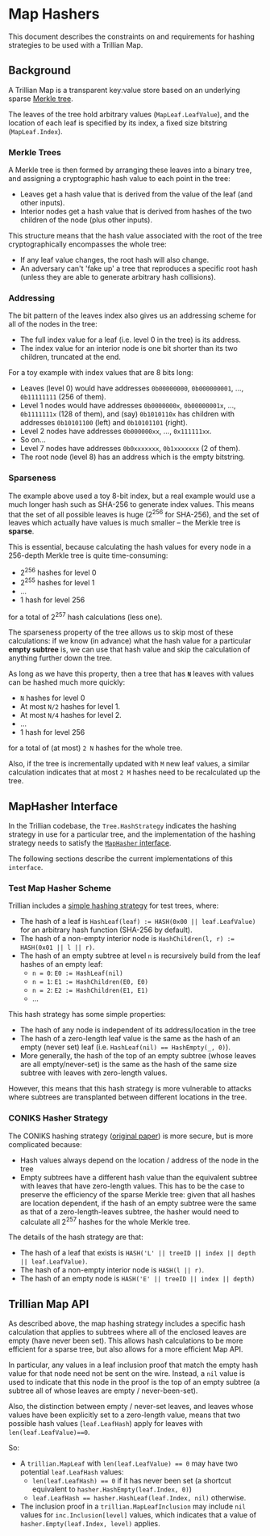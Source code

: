 # Map Hashers

This document describes the constraints on and requirements for hashing
strategies to be used with a Trillian Map.

## Background

A Trillian Map is a transparent key:value store based on an underlying sparse
[Merkle tree](https://en.wikipedia.org/wiki/Merkle_tree).

The leaves of the tree hold arbitrary values (`MapLeaf.LeafValue`), and the
location of each leaf is specified by its index, a fixed size bitstring
(`MapLeaf.Index`).

### Merkle Trees

A Merkle tree is then formed by arranging these leaves into a binary tree, and
assigning a cryptographic hash value to each point in the tree:

-   Leaves get a hash value that is derived from the value of the leaf (and
    other inputs).
-   Interior nodes get a hash value that is derived from hashes of the two
    children of the node (plus other inputs).

This structure means that the hash value associated with the root of the tree
cryptographically encompasses the whole tree:

-   If any leaf value changes, the root hash will also change.
-   An adversary can't 'fake up' a tree that reproduces a specific root hash
    (unless they are able to generate arbitrary hash collisions).

### Addressing

The bit pattern of the leaves index also gives us an addressing scheme for all
of the nodes in the tree:

-   The full index value for a leaf (i.e. level 0 in the tree) is its address.
-   The index value for an interior node is one bit shorter than its two
    children, truncated at the end.

For a toy example with index values that are 8 bits long:

-   Leaves (level 0) would have addresses `0b00000000`, `0b000000001`, &hellip;,
    `0b11111111` (256 of them).
-   Level 1 nodes would have addresses `0b0000000x`, `0b00000001x`, &hellip;,
    `0b1111111x` (128 of them), and (say) `0b1010110x` has children with
    addresses `0b10101100` (left) and `0b10101101` (right).
-   Level 2 nodes have addresses `0b000000xx`, &hellip;, `0x111111xx`.
-   So on&hellip;
-   Level 7 nodes have addresses `0b0xxxxxxx`, `0b1xxxxxxx` (2 of them).
-   The root node (level 8) has an address which is the empty bitstring.

### Sparseness

The example above used a toy 8-bit index, but a real example would use a much
longer hash such as SHA-256 to generate index values. This means that the set of
all possible leaves is huge (2<sup>256</sup> for SHA-256), and the set of leaves
which actually have values is much smaller &ndash; the Merkle tree is
**sparse**.

This is essential, because calculating the hash values for every node in a
256-depth Merkle tree is quite time-consuming:

-   2<sup>256</sup> hashes for level 0
-   2<sup>255</sup> hashes for level 1
-   &hellip;
-   1 hash for level 256

for a total of 2<sup>257</sup> hash calculations (less one).

The sparseness property of the tree allows us to skip most of these
calculations: if we know (in advance) what the hash value for a particular
**empty subtree** is, we can use that hash value and skip the calculation of
anything further down the tree.

As long as we have this property, then a tree that has **`N`** leaves with
values can be hashed much more quickly:

-   `N` hashes for level 0
-   At most `N/2` hashes for level 1.
-   At most `N/4` hashes for level 2.
-   &hellip;
-   1 hash for level 256

for a total of (at most) `2 N` hashes for the whole tree.

Also, if the tree is incrementally updated with `M` new leaf values, a similar
calculation indicates that at most `2 M` hashes need to be recalculated up the
tree.

## MapHasher Interface

In the Trillian codebase, the `Tree.HashStrategy` indicates the hashing strategy
in use for a particular tree, and the implementation of the hashing strategy
needs to satisfy the [`MapHasher` interface](../merkle/hashers/tree_hasher.go).

The following sections describe the current implementations of this `interface`.

### Test Map Hasher Scheme

Trillian includes a [simple hashing strategy](../merkle/maphasher/maphasher.go)
for test trees, where:

-   The hash of a leaf is `HashLeaf(leaf) := HASH(0x00 || leaf.LeafValue)` for
    an arbitrary hash function (SHA-256 by default).
-   The hash of a non-empty interior node is `HashChildren(l, r) := HASH(0x01 ||
    l || r)`.
-   The hash of an empty subtree at level `n` is recursively build from the leaf
    hashes of an empty leaf:
    -   `n = 0`: `E0 := HashLeaf(nil)`
    -   `n = 1`: `E1 := HashChildren(E0, E0)`
    -   `n = 2`: `E2 := HashChildren(E1, E1)`
    -   &hellip;

This hash strategy has some simple properties:

-   The hash of any node is independent of its address/location in the tree
-   The hash of a zero-length leaf value is the same as the hash of an empty
    (never set) leaf (i.e. `HashLeaf(nil) == HashEmpty(_, 0)`).
-   More generally, the hash of the top of an empty subtree (whose leaves are
    all empty/never-set) is the same as the hash of the same size subtree with
    leaves with zero-length values.

However, this means that this hash strategy is more vulnerable to attacks where
subtrees are transplanted between different locations in the tree.

### CONIKS Hasher Strategy

The CONIKS hashing strategy
([original paper](https://www.usenix.org/system/files/conference/usenixsecurity15/sec15-paper-melara.pdf))
is more secure, but is more complicated because:

-   Hash values always depend on the location / address of the node in the tree
-   Empty subtrees have a different hash value than the equivalent subtree with
    leaves that have zero-length values. This has to be the case to preserve the
    efficiency of the sparse Merkle tree: given that all hashes are location
    dependent, if the hash of an empty subtree were the same as that of a
    zero-length-leaves subtree, the hasher would need to calculate all
    2<sup>257</sup> hashes for the whole Merkle tree.

The details of the hash strategy are that:

-   The hash of a leaf that exists is `HASH('L' || treeID || index || depth ||
    leaf.LeafValue)`.
-   The hash of a non-empty interior node is `HASH(l || r)`.
-   The hash of an empty node is `HASH('E' || treeID || index || depth)`

## Trillian Map API

As described above, the map hashing strategy includes a specific hash
calculation that applies to subtrees where all of the enclosed leaves are empty
(have never been set). This allows hash calculations to be more efficient for a
sparse tree, but also allows for a more efficient Map API.

In particular, any values in a leaf inclusion proof that match the empty hash
value for that node need not be sent on the wire. Instead, a `nil` value is used
to indicate that this node in the proof is the top of an empty subtree (a
subtree all of whose leaves are empty / never-been-set).

Also, the distinction between empty / never-set leaves, and leaves whose values
have been explicitly set to a zero-length value, means that two possible hash
values (`leaf.LeafHash`) apply for leaves with `len(leaf.LeafValue)==0`.

So:

-   A `trillian.MapLeaf` with `len(leaf.LeafValue) == 0` may have two potential
    `leaf.LeafHash` values:
    -   `len(leaf.LeafHash) == 0` if it has never been set (a shortcut
        equivalent to `hasher.HashEmpty(leaf.Index, 0)`)
    -   `leaf.LeafHash == hasher.HashLeaf(leaf.Index, nil)` otherwise.
-   The inclusion proof in a `trillian.MapLeafInclusion` may include `nil`
    values for `inc.Inclusion[level]` values, which indicates that a value of
    `hasher.Empty(leaf.Index, level)` applies.
